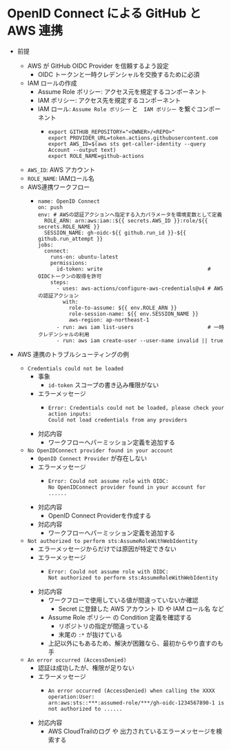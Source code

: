 # OpenID Connect による GitHub と AWS 連携
- 前提
  - AWS が GitHub OIDC Provider を信頼するよう設定
    - OIDC トークンと一時クレデンシャルを交換するために必須
  - IAM ロールの作成
    - Assume Role ポリシー: アクセス元を規定するコンポーネント
    - IAM ポリシー: アクセス先を規定するコンポーネント
    - IAM ロール: `Assume Role ポリシー` と　`IAM ポリシー` を繋ぐコンポーネント
      - ```
        export GITHUB_REPOSITORY="<OWNER>/<REPO>"
        export PROVIDER_URL=token.actions.githubusercontent.com
        export AWS_ID=$(aws sts get-caller-identity --query Account --output text)
        export ROLE_NAME=github-actions
        ```
  - `AWS_ID`: AWS アカウント
  - `ROLE_NAME`: IAMロール名
  - AWS連携ワークフロー
    - ```
      name: OpenID Connect
      on: push
      env: # AWSの認証アクションへ指定する入力パラメータを環境変数として定義
        ROLE_ARN: arn:aws:iam::${{ secrets.AWS_ID }}:role/${{ secrets.ROLE_NAME }}
        SESSION_NAME: gh-oidc-${{ github.run_id }}-${{ github.run_attempt }}
      jobs:
        connect:
          runs-on: ubuntu-latest
          permissions:
            id-token: write                                  # OIDCトークンの取得を許可
          steps:
            - uses: aws-actions/configure-aws-credentials@v4 # AWSの認証アクション
              with:
                role-to-assume: ${{ env.ROLE_ARN }}
                role-session-name: ${{ env.SESSION_NAME }}
                aws-region: ap-northeast-1
            - run: aws iam list-users                        # 一時クレデンシャルの利用
            - run: aws iam create-user --user-name invalid || true
      ```

- AWS 連携のトラブルシューティングの例
  - `Credentials could not be loaded`
    - 事象
      - `id-token` スコープの書き込み権限がない
    - エラーメッセージ
      - ```
        Error: Credentials could not be loaded, please check your action inputs:
        Could not load credentials from any providers
        ```
    - 対応内容
      - ワークフローへパーミッション定義を追加する
  - `No OpenIDConnect provider found in your account`
    - `OpenID Connect Provider` が存在しない
    - エラーメッセージ
      - ```
        Error: Could not assume role with OIDC:
        No OpenIDConnect provider found in your account for ......
        ```
    - 対応内容
      - OpenID Connect Providerを作成する
    - 対応内容
      - ワークフローへパーミッション定義を追加する
  - `Not authorized to perform sts:AssumeRoleWithWebIdentity`
    - エラーメッセージからだけでは原因が特定できない
    - エラーメッセージ
      - ```
        Error: Could not assume role with OIDC:
        Not authorized to perform sts:AssumeRoleWithWebIdentity
        ```
    - 対応内容
      - ワークフローで使用している値が間違っていないか確認
        - Secret に登録した AWS アカウント ID や IAM ロール名 など
      - Assume Role ポリシー の Condition 定義を確認する
        - リポジトリの指定が間違っている
        - 末尾の `:*` が抜けている
      - 上記以外にもあるため、解決が困難なら、最初からやり直すのも手
  - `An error occurred (AccessDenied)`
    - 認証は成功したが、権限が足りない
    - エラーメッセージ
      - ```
        An error occurred (AccessDenied) when calling the XXXX operation:User:
        arn:aws:sts::***:assumed-role/***/gh-oidc-1234567890-1 is not authorized to ......
        ```
    - 対応内容
      - AWS CloudTrailのログ や 出力されているエラーメッセージを検索する
